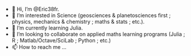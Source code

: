 - 👋 Hi, I’m @Eric38fr.
- 👀 I’m interested in Science (geosciences & planetosciences first ; physics, mechanics & chemistry ; maths & stats ; etc.).
- 🌱 I’m currently learning Julia.
- 💞️ I’m looking to collaborate on applied maths learning programs (Julia ; R ; Matlab/Octave/SciLab ; Python ; etc.)
- 📫 How to reach me ...

<!---
Eric38fr/Eric38fr is a ✨ special ✨ repository because its `README.md` (this file) appears on your GitHub profile.
You can click the Preview link to take a look at your changes.
--->
